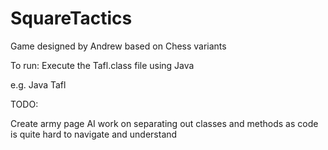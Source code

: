 SquareTactics
====

Game designed by Andrew based on Chess variants

To run:
Execute the Tafl.class file using Java

e.g.
Java Tafl

TODO:

Create army page
AI
work on separating out classes and methods as code is quite hard to navigate and understand
